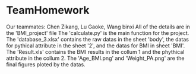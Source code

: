 # TeamHomework
Our teammates: Chen Zikang, Lu Gaoke, Wang binxi
All of the details are in the 'BMI_project' file
The 'calculate.py' is the main function for the project.
The 'database_3.xlsx' contains the raw datas in the sheet 'body', the datas for pythical attribute in the sheet '2', and the datas for BMI in sheet 'BMI'.
The 'Result.xls' contains the BMI results in the collum 1 and the phythical attribute in the collum 2.
The 'Age_BMI.png' and 'Weight_PA.png' are the final figures ploted by the datas.
